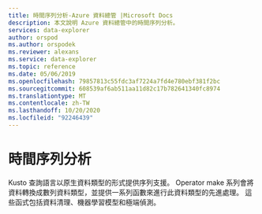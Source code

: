 ```yaml
---
title: 時間序列分析-Azure 資料總管 |Microsoft Docs
description: 本文說明 Azure 資料總管中的時間序列分析。
services: data-explorer
author: orspod
ms.author: orspodek
ms.reviewer: alexans
ms.service: data-explorer
ms.topic: reference
ms.date: 05/06/2019
ms.openlocfilehash: 79857813c55fdc3af7224a7fd4e780ebf381f2bc
ms.sourcegitcommit: 608539af6ab511aa11d82c17b782641340fc8974
ms.translationtype: MT
ms.contentlocale: zh-TW
ms.lasthandoff: 10/20/2020
ms.locfileid: "92246439"
---
```

# <a name="time-series-analysis"></a>時間序列分析 

Kusto 查詢語言以原生資料類型的形式提供序列支援。
Operator make 系列會將資料轉換成數列資料類型，並提供一系列函數來進行此資料類型的先進處理。 這些函式包括資料清理、機器學習模型和極端偵測。